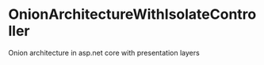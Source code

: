 # OnionArchitectureWithIsolateController
Onion architecture in asp.net core with presentation layers
